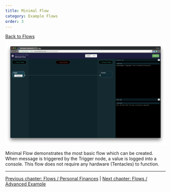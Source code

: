```yaml
---
title: Minimal Flow
category: Example Flows
order: 3
---
```


[<i class="fa fa-arrow-up" aria-hidden="true"></i> Back to Flows](/cloud/flows)

![Minimal Flow Example](/images/minimal_flow.png)

Minimal Flow demonstrates the most basic flow which can be created. When message is triggered by the Trigger node, a value is logged into a console. This flow does not require any hardware (Tentacles) to function.

-----

[<i class="fa fa-arrow-left" aria-hidden="true"></i> Previous chapter: Flows / Personal Finances](/examples/personal_finances) | [Next chapter: Flows / Advanced Example <i class="fa fa-arrow-right" aria-hidden="true"></i>](/examples/advanced_example)
